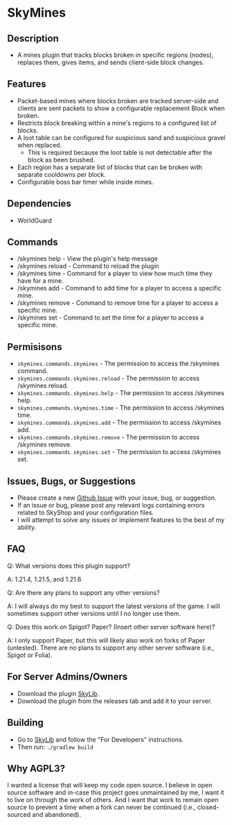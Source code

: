 # SkyMines
## Description
* A mines plugin that tracks blocks broken in specific regions (nodes), replaces them, gives items, and sends client-side block changes.

## Features
* Packet-based mines where blocks broken are tracked server-side and clients are sent packets to show a configurable replacement Block when broken.
* Restricts block breaking within a mine's regions to a configured list of blocks.
* A loot table can be configured for suspicious sand and suspicious gravel when replaced.
  * This is required because the loot table is not detectable after the block as been brushed.
* Each region has a separate list of blocks that can be broken with separate cooldowns per block.
* Configurable boss bar timer while inside mines.

## Dependencies
* WorldGuard

## Commands
- /skymines help - View the plugin's help message
- /skymines reload - Command to reload the plugin
- /skymines time <mine id> - Command for a player to view how much time they have for a mine.
- /skymines add <player name> <mine id> <time in seconds> - Command to add time for a player to access a specific mine.
- /skymines remove <player name> <mine id> <time in seconds> - Command to remove time for a player to access a specific mine.
- /skymines set <player name> <mine id> <time in seconds> - Command to set the time for a player to access a specific mine.

## Permisisons
- `skymines.commands.skymines` - The permission to access the /skymines command.
- `skymines.commands.skymines.reload` - The permission to access /skymines reload.
- `skymines.commands.skymines.help` - The permission to access /skymines help.
- `skymines.commands.skymines.time` - The permission to access /skymines time.
- `skymines.commands.skymines.add` - The permission to access /skymines add.
- `skymines.commands.skymines.remove` - The permission to access /skymines remove.
- `skymines.commands.skymines.set` - The permission to access /skymines set.

## Issues, Bugs, or Suggestions
* Please create a new [Github Issue](https://github.com/lukesky19/SkyMines/issues) with your issue, bug, or suggestion.
* If an issue or bug, please post any relevant logs containing errors related to SkyShop and your configuration files.
* I will attempt to solve any issues or implement features to the best of my ability.

## FAQ
Q: What versions does this plugin support?

A: 1.21.4, 1.21.5, and 1.21.6

Q: Are there any plans to support any other versions?

A: I will always do my best to support the latest versions of the game. I will sometimes support other versions until I no longer use them.

Q: Does this work on Spigot? Paper? (Insert other server software here)?

A: I only support Paper, but this will likely also work on forks of Paper (untested). There are no plans to support any other server software (i.e., Spigot or Folia).

## For Server Admins/Owners
* Download the plugin [SkyLib](https://github.com/lukesky19/SkyLib/releases).
* Download the plugin from the releases tab and add it to your server.

## Building
* Go to [SkyLib](https://github.com/lukesky19/SkyLib) and follow the "For Developers" instructions.
* Then run:
  ```./gradlew build```

## Why AGPL3?
I wanted a license that will keep my code open source. I believe in open source software and in-case this project goes unmaintained by me, I want it to live on through the work of others. And I want that work to remain open source to prevent a time when a fork can never be continued (i.e., closed-sourced and abandoned).
